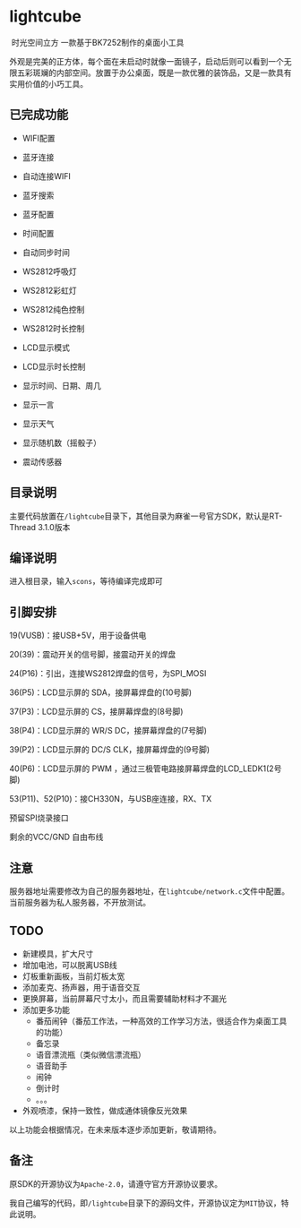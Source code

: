 # lightcube
​	时光空间立方 一款基于BK7252制作的桌面小工具

​	外观是完美的正方体，每个面在未启动时就像一面镜子，启动后则可以看到一个无限五彩斑斓的内部空间。放置于办公桌面，既是一款优雅的装饰品，又是一款具有实用价值的小巧工具。

## 已完成功能

- WIFI配置

- 蓝牙连接

- 自动连接WIFI

- 蓝牙搜索

- 蓝牙配置

- 时间配置

- 自动同步时间

- WS2812呼吸灯

- WS2812彩虹灯

- WS2812纯色控制

- WS2812时长控制
- LCD显示模式
- LCD显示时长控制
- 显示时间、日期、周几

- 显示一言

- 显示天气

- 显示随机数（摇骰子）
- 震动传感器

## 目录说明

主要代码放置在`/lightcube`目录下，其他目录为麻雀一号官方SDK，默认是RT-Thread 3.1.0版本

## 编译说明

进入根目录，输入`scons`，等待编译完成即可

## 引脚安排

19(VUSB)：接USB+5V，用于设备供电

20(39)：震动开关的信号脚，接震动开关的焊盘

24(P16)：引出，连接WS2812焊盘的信号，为SPI_MOSI 

36(P5)：LCD显示屏的 SDA，接屏幕焊盘的(10号脚)

37(P3)：LCD显示屏的 CS，接屏幕焊盘的(8号脚)

38(P4)：LCD显示屏的 WR/S DC，接屏幕焊盘的(7号脚)

39(P2)：LCD显示屏的 DC/S CLK，接屏幕焊盘的(9号脚)

40(P6)：LCD显示屏的 PWM ，通过三极管电路接屏幕焊盘的LCD_LEDK1(2号脚)

53(P11)、52(P10)：接CH330N，与USB座连接，RX、TX

预留SPI烧录接口

剩余的VCC/GND 自由布线

## 注意

服务器地址需要修改为自己的服务器地址，在`lightcube/network.c`文件中配置。当前服务器为私人服务器，不开放测试。

## TODO

- 新建模具，扩大尺寸
- 增加电池，可以脱离USB线
- 灯板重新画板，当前灯板太宽
- 添加麦克、扬声器，用于语音交互
- 更换屏幕，当前屏幕尺寸太小，而且需要辅助材料才不漏光
- 添加更多功能
  - 番茄闹钟（番茄工作法，一种高效的工作学习方法，很适合作为桌面工具的功能）
  - 备忘录
  - 语音漂流瓶（类似微信漂流瓶）
  - 语音助手
  - 闹钟
  - 倒计时
  - 。。。
- 外观喷漆，保持一致性，做成通体镜像反光效果

以上功能会根据情况，在未来版本逐步添加更新，敬请期待。

## 备注

原SDK的开源协议为`Apache-2.0`，请遵守官方开源协议要求。

我自己编写的代码，即`/lightcube`目录下的源码文件，开源协议定为`MIT`协议，特此说明。

